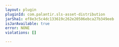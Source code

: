 ```yaml
---
layout: plugin
pluginId: com.palantir.sls-asset-distribution
jarSha1: ef8e3c5c4dc133619c262e20506ebca27b349eeb
isJarAvailable: true
error: NONE
violations: []

---
```

